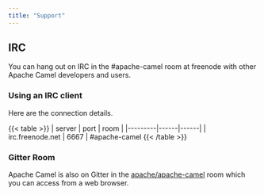 ```yaml
---
title: "Support"
---
```


## IRC

You can hang out on IRC in the #apache-camel room at freenode with other Apache Camel developers and users.

### Using an IRC client

Here are the connection details. 

{{< table >}}
| server  | port | room |
|---------|------|------|
| irc.freenode.net | 6667 | #apache-camel
{{< /table >}}

### Gitter Room

Apache Camel is also on Gitter in the [apache/apache-camel](https://gitter.im/apache/apache-camel) room which you can access from a web browser.
